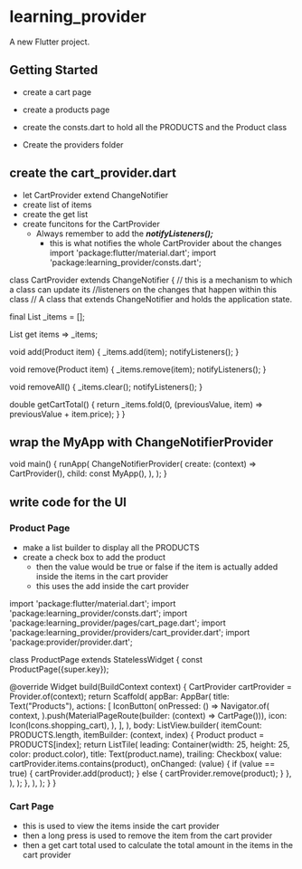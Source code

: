 # learning_provider

A new Flutter project.

## Getting Started

- create a cart page
- create a products page
- create the consts.dart to hold all the PRODUCTS and the Product class

- Create the providers folder
## create the cart_provider.dart

- let CartProvider extend ChangeNotifier
- create list of items
- create the get list 
- create funcitons for the CartProvider 
    - Always remember to add the ***notifyListeners();***
        - this is what notifies the whole CartProvider about the changes 
import 'package:flutter/material.dart';
import 'package:learning_provider/consts.dart';

class CartProvider extends ChangeNotifier {
  // this is a mechanism to which a class can update its
  //listeners on the  changes that happen within this class
  // A class that extends ChangeNotifier and holds the application state.

  final List<Product> _items = [];

  List<Product> get items => _items;

  void add(Product item) {
    _items.add(item);
    notifyListeners();
  }

  void remove(Product item) {
    _items.remove(item);
    notifyListeners();
  }

  void removeAll() {
    _items.clear();
    notifyListeners();
  }

  double getCartTotal() {
    return _items.fold(0, (previousValue, item) => previousValue + item.price);
  }
}
## wrap the MyApp with ChangeNotifierProvider
void main() {
  runApp(
    ChangeNotifierProvider(
      create: (context) => CartProvider(),
      child: const MyApp(),
    ),
  );
}

## write code for the UI
### Product Page
- make a list builder to display all the PRODUCTS
- create a check box to add the product 
    - then the value would be true or false if the item is actually added inside the items in the cart provider
    - this uses the add inside the cart provider 

import 'package:flutter/material.dart';
import 'package:learning_provider/consts.dart';
import 'package:learning_provider/pages/cart_page.dart';
import 'package:learning_provider/providers/cart_provider.dart';
import 'package:provider/provider.dart';

class ProductPage extends StatelessWidget {
  const ProductPage({super.key});

  @override
  Widget build(BuildContext context) {
    CartProvider cartProvider = Provider.of<CartProvider>(context);
    return Scaffold(
      appBar: AppBar(
        title: Text("Products"),
        actions: [
          IconButton(
            onPressed:
                () => Navigator.of(
                  context,
                ).push(MaterialPageRoute(builder: (context) => CartPage())),
            icon: Icon(Icons.shopping_cart),
          ),
        ],
      ),
      body: ListView.builder(
        itemCount: PRODUCTS.length,
        itemBuilder: (context, index) {
          Product product = PRODUCTS[index];
          return ListTile(
            leading: Container(width: 25, height: 25, color: product.color),
            title: Text(product.name),
            trailing: Checkbox(
              value: cartProvider.items.contains(product),
              onChanged: (value) {
                if (value == true) {
                  cartProvider.add(product);
                } else {
                  cartProvider.remove(product);
                }
              },
            ),
          );
        },
      ),
    );
  }
}


### Cart Page

- this is used to view the items inside the cart provider 
- then a long press is used to remove the item from the cart provider
- then a get cart total used to calculate the total amount in the items in the cart provider 